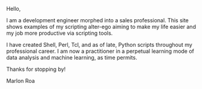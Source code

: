 Hello, 

I am a development engineer morphed into a sales professional. This site shows examples of my scripting alter-ego aiming to make my life easier and my job more productive via scripting tools. 

I have created Shell, Perl, Tcl, and as of late, Python scripts throughout my professional career. I am now a practitioner in a perpetual learning mode of data analysis and machine learning, as time permits. 

Thanks for stopping by!

Marlon Roa


<!---
ElCapoCodes/ElCapoCodes is a ✨ special ✨ repository because its `README.md` (this file) appears on your GitHub profile.
You can click the Preview link to take a look at your changes.
--->
